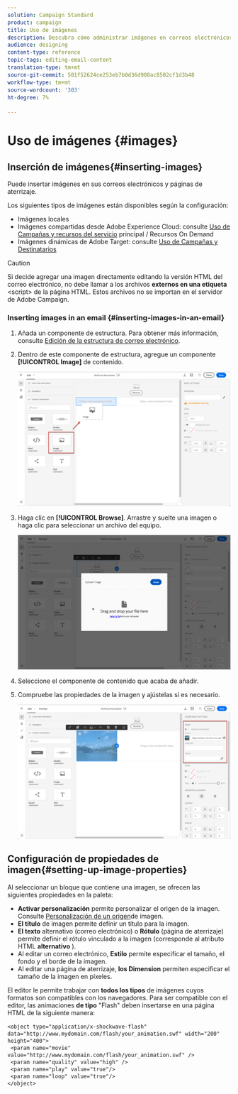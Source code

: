```yaml
---
solution: Campaign Standard
product: campaign
title: Uso de imágenes
description: Descubra cómo administrar imágenes en correos electrónicos con el Diseñador de correo electrónico.
audience: designing
content-type: reference
topic-tags: editing-email-content
translation-type: tm+mt
source-git-commit: 501f52624ce253eb7b0d36d908ac8502cf1d3b48
workflow-type: tm+mt
source-wordcount: '303'
ht-degree: 7%

---
```



# Uso de imágenes {#images}

## Inserción de imágenes{#inserting-images}

Puede insertar imágenes en sus correos electrónicos y páginas de aterrizaje.

Los siguientes tipos de imágenes están disponibles según la configuración:

* Imágenes locales
* Imágenes compartidas desde Adobe Experience Cloud: consulte [Uso de Campañas y recursos del servicio](../../integrating/using/working-with-campaign-and-assets-core-service.md) principal / Recursos On Demand
* Imágenes dinámicas de Adobe Target: consulte [Uso de Campañas y Destinatarios](../../integrating/using/about-campaign-target-integration.md)

>[!CAUTION]
>
>Si decide agregar una imagen directamente editando la versión HTML del correo electrónico, no debe llamar a los archivos **externos en una etiqueta** &lt;script> de la página HTML. Estos archivos no se importan en el servidor de Adobe Campaign.

### Inserting images in an email {#inserting-images-in-an-email}

1. Añada un componente de estructura. Para obtener más información, consulte [Edición de la estructura de correo electrónico](../../designing/using/designing-from-scratch.md#defining-the-email-structure).
1. Dentro de este componente de estructura, agregue un componente **[!UICONTROL Image]** de contenido.

   ![](assets/des_insert_images_1.png)

1. Haga clic en **[!UICONTROL Browse]**. Arrastre y suelte una imagen o haga clic para seleccionar un archivo del equipo.

   ![](assets/des_insert_images_2.png)

1. Seleccione el componente de contenido que acaba de añadir.
1. Compruebe las propiedades de la imagen y ajústelas si es necesario.

   ![](assets/des_insert_images_3.png)

## Configuración de propiedades de imagen{#setting-up-image-properties}

Al seleccionar un bloque que contiene una imagen, se ofrecen las siguientes propiedades en la paleta:

* **Activar personalización** permite personalizar el origen de la imagen. Consulte [Personalización de un origen](../../designing/using/personalization.md#personalizing-an-image-source)de imagen.
* **El título** de imagen permite definir un título para la imagen.
* **El texto** alternativo (correo electrónico) o **Rótulo** (página de aterrizaje) permite definir el rótulo vinculado a la imagen (corresponde al atributo HTML **alternativo** ).
* Al editar un correo electrónico, **Estilo** permite especificar el tamaño, el fondo y el borde de la imagen.
* Al editar una página de aterrizaje, **los Dimension** permiten especificar el tamaño de la imagen en píxeles.

El editor le permite trabajar con **todos los tipos** de imágenes cuyos formatos son compatibles con los navegadores. Para ser compatible con el editor, las animaciones **de tipo** &quot;Flash&quot; deben insertarse en una página HTML de la siguiente manera:

```
<object type="application/x-shockwave-flash" data="http://www.mydomain.com/flash/your_animation.swf" width="200" height="400">
 <param name="movie" value="http://www.mydomain.com/flash/your_animation.swf" />
 <param name="quality" value="high" />
 <param name="play" value="true"/>
 <param name="loop" value="true"/> 
</object>
```

<!--
## Modifying images with the Adobe Creative SDK{#modifying-images-with-the-adobe-creative-sdk}

You can edit images and use a complete set of features powered by the Adobe Creative SDK to enhance your images directly in the content editor when editing emails or landing pages.

The image editor offers a powerful, full-featured image editing UI component that allows you to edit images and apply effects and frames, original high-quality stickers, beautiful overlays, fun features like tilt shift and color splash, pro-level adjustments and more.

To modify an image with the Adobe Creative SDK:

1. Select the image.
1. In the toolbar, click the Creative Cloud icon.

   ![](assets/des_creative_sdk_icon.png)

1. Select the tool you want to use through the icons on the top of the window to modify the image.

   ![](assets/email_designer_ccsdktoolbar.png)

1. Click **[!UICONTROL Save]** when modifications are done. The updated image is saved on Adobe Campaign server and ready to be used.

>[!NOTE]
>
>Tools offered in the image editor cannot be customized.
-->